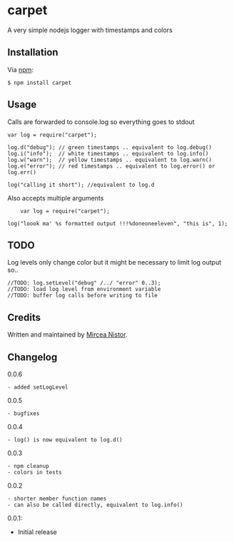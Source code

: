carpet
========
A very simple nodejs logger with timestamps and colors

## Installation

Via [npm][1]:

    $ npm install carpet

## Usage

Calls are forwarded to console.log so everything goes to stdout

    var log = require("carpet");
    
    log.d("debug"); // green timestamps .. equivalent to log.debug()
    log.i("info");	// white timestamps .. equivalent to log.info()
    log.w("warn");	// yellow timestamps .. equivalent to log.warn()
    log.e("error");	// red timestamps .. equivalent to log.error() or log.err()
    
    log("calling it short"); //equivalent to log.d
    
Also accepts multiple arguments

		var log = require("carpet");
		
    log("loook ma' %s formatted output !!!%doneoneeleven", "this is", 1);


## TODO

Log levels only change color but it might be necessary to limit log output so..

    //TODO: log.setLevel("debug" /../ "error" 0..3);
    //TODO: load log level from environment variable
    //TODO: buffer log calls before writing to file

## Credits

Written and maintained by [Mircea Nistor][1].

## Changelog

0.0.6
	
	- added setLogLevel

0.0.5

	- bugfixes

0.0.4
	
	- log() is now equivalent to log.d()

0.0.3
	
	- npm cleanup
	- colors in tests

0.0.2

	- shorter member function names
	- can also be called directly, equivalent to log.info()

0.0.1:

  - Initial release


[1]: mailto:mirceanis@gmail.com
